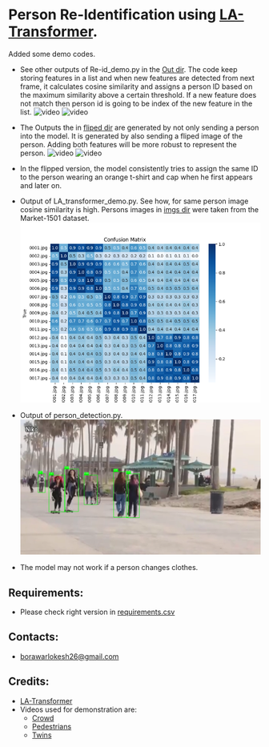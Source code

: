 # Person Re-Identification using [LA-Transformer](https://github.com/SiddhantKapil/LA-Transformer.git).

Added some demo codes.

- See other outputs of Re-id_demo.py in the [Out dir](Video/Out). The code keep storing features in a list and when new features are detected from next frame, it calculates cosine similarity and assigns a person ID based on the maximum similarity above a certain threshold. If a new feature does not match then person id is going to be index of the new feature in the list.
![video](Video/Out/twin1.gif)
![video](Video/Out/twin2.gif)
- The Outputs the in [fliped dir](Video/Out/fliped) are generated by not only sending a person into the model. It is generated by also sending a fliped image of the person. Adding both features will be more robust to represent the person.
![video](Video/Out/fliped/twin1.gif)
![video](Video/Out/fliped/twin2.gif)
- In the flipped version, the model consistently tries to assign the same ID to the person wearing an orange t-shirt and cap when he first appears and later on.

- Output of LA_transformer_demo.py. See how, for same person image cosine similarity is high. Persons images in [imgs dir](Persons_imgs/Imgs) were taken from the Market-1501 dataset.
![cs](Persons_imgs/confusion_matrix.png)

- Output of person_detection.py.
![dt](Detection/output.png)

- The model may not work if a person changes clothes.


## Requirements:
- Please check right version in [requirements.csv](requirements.csv)


## Contacts:
- borawarlokesh26@gmail.com


## Credits:

- [LA-Transformer](https://github.com/SiddhantKapil/LA-Transformer.git)
- Videos used for demonstration are:
  - [Crowd](https://www.youtube.com/watch?v=WvhYuDvH17I)
  - [Pedestrians](https://www.youtube.com/watch?v=vixFxgDODs0)
  - [Twins](https://www.youtube.com/watch?v=3f8tTUfvpG8)

